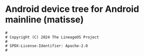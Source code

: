 # Android device tree for Android mainline (matisse)

```
#
# Copyright (C) 2024 The LineageOS Project
#
# SPDX-License-Identifier: Apache-2.0
#
```
